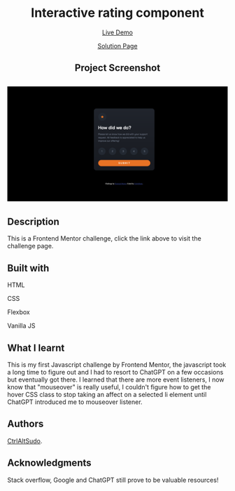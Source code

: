 <h1 align="center">Interactive rating component</h1>
<p align="center"> <a align="center" href="https://ctrlaltsudo.github.io/Interactive-rating-component/">Live Demo</a><p>
<p align="center"> <a align="center" href="https://www.frontendmentor.io/solutions/interactive-rating-component-cIXuR-ixdH">Solution Page</a><p>
<h2 align="center">Project Screenshot<h2>
<p align="center">
  <img src="./images/screenshot.png" alt="project screen shot"></img>
</p>


## Description

This is a Frontend Mentor challenge, click the link above to visit the challenge page. 

## Built with 

<p>HTML<p>
<p>CSS<p>
<p>Flexbox<p>
<p>Vanilla JS<p>

## What I learnt 

This is my first Javascript challenge by Frontend Mentor, the javascript took a long time to figure out and I had to resort to ChatGPT on a few occasions but eventually got there. I learned that there are more event listeners, I now know that "mouseover" is really useful, I couldn't figure how to get the hover CSS class to stop taking an affect on a selected li element until ChatGPT introduced me to mouseover listener. 


## Authors

<a href="https://github.com/CtrlAltSudo">CtrlAltSudo</a>.

## Acknowledgments

Stack overflow, Google and ChatGPT still prove to be valuable resources! 